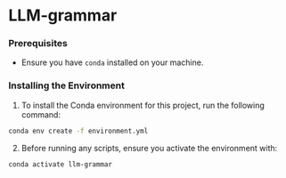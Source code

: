 # LLM-grammar

### Prerequisites

- Ensure you have `conda` installed on your machine. 

### Installing the Environment

1. To install the Conda environment for this project, run the following command:
```bash
conda env create -f environment.yml
```

2. Before running any scripts, ensure you activate the environment with:
```bash
conda activate llm-grammar
```